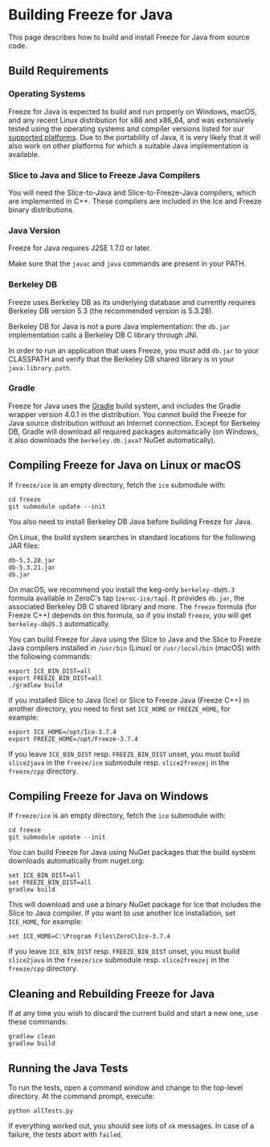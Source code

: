 # Building Freeze for Java

This page describes how to build and install Freeze for Java from source code.

## Build Requirements

### Operating Systems

Freeze for Java is expected to build and run properly on Windows, macOS, and any
recent Linux distribution for x86 and x86_64, and was extensively tested using
the operating systems and compiler versions listed for our [supported
platforms][1]. Due to the portability of Java, it is very likely that it will
also work on other platforms for which a suitable Java implementation is
available.

### Slice to Java and Slice to Freeze Java Compilers

You will need the Slice-to-Java and Slice-to-Freeze-Java compilers, which are
implemented in C++. These compilers are included in the Ice and Freeze binary
distributions.

### Java Version

Freeze for Java requires J2SE 1.7.0 or later.

Make sure that the `javac` and `java` commands are present in your PATH.

### Berkeley DB

Freeze uses Berkeley DB as its underlying database and currently requires
Berkeley DB version 5.3 (the recommended version is 5.3.28).

Berkeley DB for Java is not a pure Java implementation: the `db.jar`
implementation calls a Berkeley DB C library through JNI.

In order to run an application that uses Freeze, you must add `db.jar` to your
CLASSPATH and verify that the Berkeley DB shared library is in your
`java.library.path`.

### Gradle

Freeze for Java uses the [Gradle][2] build system, and includes the Gradle
wrapper version 4.0.1 in the distribution. You cannot build the Freeze for Java
source distribution without an Internet connection. Except for Berkeley DB,
Gradle will download all required packages automatically (on Windows, it also
downloads the `berkeley.db.java7` NuGet automatically).

## Compiling Freeze for Java on Linux or macOS

If `freeze/ice` is an empty directory, fetch the `ice` submodule with:
```
cd freeze
git submodule update --init
```

You also need to install Berkeley DB Java before building Freeze for Java.

On Linux, the build system searches in standard locations for the following
JAR files:
```
db-5.3.28.jar
db-5.3.21.jar
db.jar
```

On macOS, we recommend you install the keg-only `berkeley-db@5.3` formula
available in ZeroC's tap (`zeroc-ice/tap`). It provides `db.jar`, the
associated Berkeley DB C shared library and more. The `freeze` formula
(for Freeze C++) depends on this formula, so if you install `freeze`,
you will get `berkeley-db@5.3` automatically.

You can build Freeze for Java using the Slice to Java and the Slice to
Freeze Java compilers installed in `/usr/bin` (Linux) or `/usr/local/bin`
(macOS) with the following commands:
```
export ICE_BIN_DIST=all
export FREEZE_BIN_DIST=all
./gradlew build
```

If you installed Slice to Java (Ice) or Slice to Freeze Java (Freeze C++)
in another directory, you need to first set `ICE_HOME` or `FREEZE_HOME`, for
example:
```
export ICE_HOME=/opt/Ice-3.7.4
export FREEZE_HOME=/opt/Freeze-3.7.4
```

If you leave `ICE_BIN_DIST` resp. `FREEZE_BIN_DIST` unset, you must build
`slice2java` in the `freeze/ice` submodule resp. `slice2freezej` in the
`freeze/cpp` directory.

## Compiling Freeze for Java on Windows

If `freeze/ice` is an empty directory, fetch the `ice` submodule with:
```
cd freeze
git submodule update --init
```

You can build Freeze for Java using NuGet packages that the build system
downloads automatically from nuget.org:
```
set ICE_BIN_DIST=all
set FREEZE_BIN_DIST=all
gradlew build
```

This will download and use a binary NuGet package for Ice that includes the
Slice to Java compiler. If you want to use another Ice installation, set
`ICE_HOME`, for example:
```
set ICE_HOME=C:\Program Files\ZeroC\Ice-3.7.4
```

If you leave `ICE_BIN_DIST` resp. `FREEZE_BIN_DIST` unset, you must build
`slice2java` in the `freeze/ice` submodule resp. `slice2freezej` in the
`freeze/cpp` directory.

## Cleaning and Rebuilding Freeze for Java

If at any time you wish to discard the current build and start a new one, use
these commands:
```
gradlew clean
gradlew build
```

## Running the Java Tests

To run the tests, open a command window and change to the top-level
directory. At the command prompt, execute:
```
python allTests.py
```

If everything worked out, you should see lots of `ok` messages. In case of a
failure, the tests abort with `failed`.

[1]: https://doc.zeroc.com/rel/freeze-releases/freeze-3-7/freeze-3-7-4-release-notes/supported-platforms-for-freeze-3-7-4
[2]: https://gradle.org
